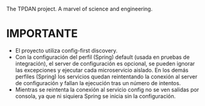The TPDAN project. A marvel of science and engineering.

# IMPORTANTE
- El proyecto utiliza config-first discovery.
- Con la configuración del perfil (Spring) default (usada en pruebas de integración),
el server de configuración es opcional, se pueden ignorar las excepciones y
ejecutar cada microservicio aislado. En los demás perfiles (Spring) los servicios
quedan reintentando la conexión al server de configuración y fallan la ejecución
tras un número de intentos.
- Mientras se reintenta la conexión al servicio config no se ven salidas
por consola, ya que ni siquiera Spring se inicia sin la configuración.


